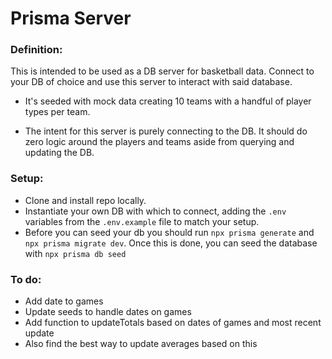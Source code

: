 # Prisma Server

### Definition:

This is intended to be used as a DB server for basketball data. Connect to your DB of choice and use this server to interact with said database.

- It's seeded with mock data creating 10 teams with a handful of player types per team.

- The intent for this server is purely connecting to the DB. It should do zero logic around the players and teams aside from querying and updating the DB.

### Setup:

- Clone and install repo locally.
- Instantiate your own DB with which to connect, adding the `.env` variables from the `.env.example` file to match your setup.
- Before you can seed your db you should run `npx prisma generate` and `npx prisma migrate dev`. Once this is done, you can seed the database with `npx prisma db seed`

### To do:

- Add date to games
- Update seeds to handle dates on games
- Add function to updateTotals based on dates of games and most recent update
- Also find the best way to update averages based on this
